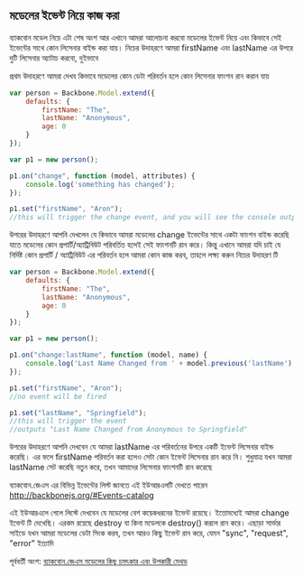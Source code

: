 ## মডেলের ইভেন্ট নিয়ে কাজ করা
ব্যাকবোন মডেল নিয়ে এটা শেষ অংশ আর এখানে আমরা আলোচনা করবো মডেলের ইভেন্ট নিয়ে এবং কিভাবে সেই ইভেন্টের সাথে কোন লিসেনার বাইন্ড করা যায়।  নিচের উদাহরণে আমরা firstName এবং lastName এর উপরে দুটি লিসেনার অ্যাটাচ করবো, দুইভাবে 

প্রথম উদাহরণে আমরা দেখব কিভাবে মডেলের কোন ডেটা পরিবর্তন হলে কোন লিসেনার ফাংশন রান করান যায় 

```js
var person = Backbone.Model.extend({
    defaults: {
        firstName: "The",
        lastName: "Anonymous",
        age: 0
    }
});

var p1 = new person();

p1.on("change", function (model, attributes) {
    console.log('something has changed');
});

p1.set("firstName", "Aron");
//this will trigger the change event, and you will see the console output

```

উপরের উদাহরণে আপনি দেখলেন যে কিভাবে আমরা মডেলের change ইভেন্টের সাথে একটা ফাংশন বাইন্ড করেছি যাতে মডেলের কোন প্রপার্টি/অ্যাট্রিবিউট পরিবর্তিত হলেই সেই ফাংশনটি রান করে। কিন্তু এখানে আমরা যদি চাই যে নির্দিষ্ট কোন প্রপার্টি / অ্যাট্রিবিউট এর পরিবর্তন হলে আমরা কোন কাজ করব, তাহলে লক্ষ্য করুন নিচের উদাহরণ টি 

```js
var person = Backbone.Model.extend({
    defaults: {
        firstName: "The",
        lastName: "Anonymous",
        age: 0
    }
});

var p1 = new person();

p1.on("change:lastName", function (model, name) {
    console.log('Last Name Changed from ' + model.previous('lastName') + " to " + name);
});

p1.set("firstName", "Aron");
//no event will be fired

p1.set("lastName", "Springfield");
//this will trigger the event
//outputs "Last Name Changed from Anonymous to Springfield"
```

উপরের উদাহরণে আপনি দেখবেন যে আমরা lastName এর পরিবর্তনের উপরে একটি ইভেন্ট লিসেনার বাইন্ড করেছি। এর ফলে firstName পরিবর্তন করা হলেও সেটা কোন ইভেন্ট লিসেনার রান করে নি। শুধুমাত্র যখন আমরা lastName সেট করেছি নতুন করে, তখন আমাদের লিসেনার ফাংশনটি রান করেছে 

ব্যাকবোন.জেএস এর বিভিন্ন ইভেন্টের লিস্ট জানতে এই ইউআরএলটি দেখতে পারেন http://backbonejs.org/#Events-catalog

এই ইউআরএলে গেলে লিস্টে দেখবেন যে মডেলের বেশ কয়েকধরনের ইভেন্ট রয়েছে। ইতোমধ্যেই আমরা change ইভেন্ট টি দেখেছি। এরকম রয়েছে destroy যা কিনা মডেলকে destroy() করলে রান করে। এছাড়া সার্ভার সাইডে যখন আমরা মডেলের ডেটা সিংক করব, তখন আরও কিছু ইভেন্ট রান করে, যেমন  "sync", "request", "error" ইত্যাদি 

 

পূর্ববর্তী অংশ: [ব্যাকবোন.জেএস মডেলের কিছু চমৎকার এবং উপকারী মেথড](bb101p6.html)
 